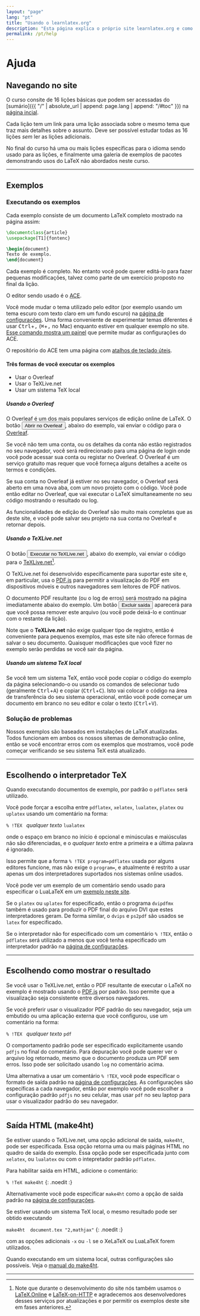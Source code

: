 ```yaml
---
layout: "page"
lang: "pt"
title: "Usando o learnlatex.org"
description: "Esta página explica o próprio site learnlatex.org e como fazer o melhor uso dele."
permalink: /pt/help
---
```

<script>
  function acesettings() {
      editors['pre0'].execCommand("showSettingsMenu");
  }
</script>

# Ajuda

## Navegando no site

O curso consite de 16 lições básicas que podem ser acessadas do
[sumário]({{ "/" | absolute_url | append: page.lang | append: "/#toc" }}) na
[página incial](./).

Cada lição tem um link para uma lição associada sobre o mesmo tema que traz mais
detalhes sobre o assunto.  Deve ser possível estudar todas as 16 lições _sem_
ler as lições adicionais.

No final do curso há uma ou mais lições específicas para o idioma sendo usado
para as lições, e finalmente uma galeria de exemplos de pacotes demonstrando
usos do LaTeX não abordados neste curso.

---

## Exemplos

### Executando os exemplos

Cada exemplo consiste de um documento LaTeX completo mostrado na página assim:

```latex
\documentclass{article}
\usepackage[T1]{fontenc}

\begin{document}
Texto de exemplo.
\end{document}
```

Cada exemplo é completo.  No entanto você pode querer editá-lo para fazer
pequenas modificações, talvez como parte de um exercício proposto no final da
lição.

O editor sendo usado é o [ACE](https://ace.c9.io/).

Você mode mudar o tema utilizado pelo editor (por exemplo usando um tema escuro
com texto claro em um fundo escuro) na [página de configurações](settings).  Uma
forma conveniente de experimentar temas diferentes é usar
<kbd>Ctrl</kbd>+<kbd>,</kbd> (<kbd>⌘</kbd>+<kbd>,</kbd> no Mac) enquanto estiver
em qualquer exemplo no site.  [Esse comando mostra um painel](javascript:acesettings())
que permite mudar as configurações do ACE.

O repositório do ACE tem uma página com
[atalhos de teclado úteis](https://github.com/ajaxorg/ace/wiki/Default-Keyboard-Shortcuts).

#### Três formas de você executar os exemplos

* Usar o Overleaf
* Usar o TeXLive.net
* Usar um sistema TeX local

##### Usando o Overleaf

O Overleaf é um dos mais populares serviços de edição online de LaTeX.  O botão
<button>Abrir no Overleaf</button>, abaixo do exemplo, vai enviar o código para
o [Overleaf](https://www.overleaf.com/about).

Se você não tem uma conta, ou os detalhes da conta não estão registrados no seu
navegador, você será redirecionado para uma página de login onde você pode
acessar sua conta ou registar no Overleaf.  O Overleaf é um serviço gratuito mas
requer que você forneça alguns detalhes a aceite os termos e condições.

Se sua conta no Overleaf já estiver no seu navegador, o Overleaf será aberto em
uma nova aba, com um novo projeto com o código.  Você pode então editar no
Overleaf, que vai executar o LaTeX simultaneamente no seu código mostrando o
resultado ou log.

As funcionalidades de edição do Overleaf são muito mais completas que as deste
site, e você pode salvar seu projeto na sua conta no Overleaf e retornar depois.

##### Usando o TeXLive.net

O botão <button>Executar no TeXLive.net</button>, abaixo do exemplo, vai enviar
o código para o [TeXLive.net](https://texlive.net)[^1].

O TeXLive.net foi desenvolvido especificamente para suportar este site e, em
particular, usa o [PDF.js](https://mozilla.github.io/pdf.js/) para permitir a
visualização do PDF em dispositivos móveis e outros navegadores sem leitores de
PDF nativos.

O documento PDF resultante (ou o log de erros) será mostrado na página
imediatamente abaixo do exemplo.  Um botão <button>Excluir saída</button>
aparecerá para que você possa remover este arquivo (ou você pode deixá-lo e
continuar com o restante da lição).

Note que o **TeXLive.net** não exige qualquer tipo de registro, então é
conveniente para pequenos exemplos, mas este site não oferece formas de salvar o
seu documento.  Quaisquer modificações que você fizer no exemplo serão perdidas
se você sair da página.

##### Usando um sistema TeX local

Se você tem um sistema TeX, então você pode copiar o código do exemplo da página
selecionando-o ou usando os comandos de selecionar tudo (geralmente
<kbd>Ctrl</kbd>+<kbd>A</kbd>) e copiar (<kbd>Ctrl</kbd>+<kbd>C</kbd>).  Isto vai
colocar o código na área de transferência do seu sistema operacional, então você
pode começar um documento em branco no seu editor e colar o texto
(<kbd>Ctrl</kbd>+<kbd>V</kbd>).

### Solução de problemas

Nossos exemplos são baseados em instalações de LaTeX atualizadas.  Todos
funcionam em ambos os nossos sitemas de demonstração online, então se você
encontrar erros com os exemplos que mostramos, você pode começar verificando se
seu sistema TeX está atualizado.

---

## Escolhendo o interpretador TeX

Quando executando documentos de exemplo, por padrão o `pdflatex` será utilizado.

Você pode forçar a escolha entre `pdflatex`, `xelatex`, `lualatex`, `platex` ou
`uplatex` usando um comentário na forma:

`% !TEX ` _qualquer texto_ `lualatex`

onde o espaço em branco no início é opcional e minúsculas e maiúsculas não são
diferenciadas, e o _qualquer texto_ entre a primeira e a última palavra é
ignorado.

Isso permite que a forma `% !TEX program=pdflatex` usada por alguns editores
funcione, mas não exige o `program=`, e atualmente é restrito a usar apenas um
dos interpretadores suportados nos sistemas online usados.

Você pode ver um exemplo de um comentário sendo usado para especificar o
LuaLaTeX em um [exemplo neste site](more-14).

Se o `platex` ou `uplatex` for especificado, então o programa `dvipdfmx` também
é usado para produzir o PDF final do arquivo DVI que estes interpretadores
geram.
De forma similar, o `dvips` e `ps2pdf` são usados se `latex` for especificado.

Se o interpretador não for especificado com um comentário `% !TEX`, então o
`pdflatex` será utilizado a menos que você tenha especificado um interpretador
padrão na [página de configurações](settings).

---

## Escolhendo como mostrar o resultado

Se você usar o TeXLive.net, então o PDF resultante de executar o LaTeX
no exemplo é mostrado usando o [PDF.js](https://mozilla.github.io/pdf.js/) por
padrão.  Isso permite que a visualização seja consistente entre diversos
navegadores.

Se você preferir usar o visualizador PDF padrão do seu navegador, seja um
embutido ou uma aplicação externa que você configurou, use um comentário na
forma:

`% !TEX ` _qualquer texto_ `pdf`

O comportamento padrão pode ser especificado explicitamente usando `pdfjs` no
final do comentário.  Para depuração você pode querer ver o arquivo log
retornado, mesmo que o documento produza um PDF sem erros.  Isso pode ser
solicitado usando `log` no comentário acima.

Uma alternativa a usar um comentário `% !TEX`, você pode especificar o formato
de saída padrão na [página de configurações](settings).  As configurações são
específicas a cada navegador, então por exemplo você pode escolher a
configuração padrão `pdfjs` no seu celular, mas usar `pdf` no seu laptop para
usar o visualizador padrão do seu navegador.

---

## Saída HTML (make4ht)

Se estiver usando o TeXLive.net, uma opção adicional de saída, `make4ht`, pode
ser especificada.  Essa opção retorna uma ou mais páginas HTML no quadro de
saída do exemplo.  Essa opção pode ser especificada junto com `xelatex`, ou
`lualatex` ou com o intepretador padrão `pdflatex`.

Para habilitar saída em HTML, adicione o comentário:


`% !TeX make4ht`
{: .noedit :}


Alternativamente você pode especificar `make4ht` como a opção de saída padrão na
[página de configurações](settings).


Se estiver usando um sistema TeX local, o mesmo resultado pode ser obtido
executando

`make4ht  document.tex "2,mathjax"`
{: .noedit :}

com as opções adicionais `-x` ou `-l` se o XeLaTeX ou LuaLaTeX forem utilizados.

Quando executando em um sistema local, outras configurações são possíveis. Veja
o [manual do make4ht](https://texdoc.org/pkg/make4ht).

---

[^1]: Note que durante o desenvolvimento do site nós também usamos o
      [LaTeX.Online](https://latexonline.cc/) e
      [LaTeX-on-HTTP](https://github.com/YtoTech/latex-on-http)
      e agradecemos aos desenvolvedores desses serviços por atualizações e por
      permitir os exemplos deste site em fases anteriores.
